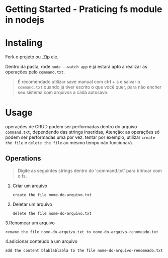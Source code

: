 # Getting Started - Praticing fs module in nodejs

# Instaling
Fork o projeto ou .Zip ele.

Dentro da pasta, rode `node --watch app` e já estará apto a realizar as operações pelo `command.txt`.

> É recomendado utilizar save manual com ctrl + s e salvar o `command.txt` quando já tiver escrito o que você quer, para não encher seu sistema com arquivos a cada autosave.

# Usage

operações de CRUD podem ser performadas dentro do arquivo `command.txt`, dependendo das strings inseridas, Atenção: as operações só podem ser performadas uma por vez. tentar por exemplo, utilizar `create the file` e `delete the file` ao mesmo tempo não funcionará.


## Operations  

>Digite as seguintes strings dentro do 'command.txt' para brincar com o fs.

1. Criar um arquivo
    ```
   create the file nome-do-arquivo.txt
    ```

2. Deletar um arquivo

    ```
    delete the file nome-do-arquivo.txt
    ```
    
3.Renomear um arquivo

```
rename the file nome-do-arquivo.txt to nome-do-arquivo-renomeado.txt
```
4.adicionar conteúdo a um arquivo 

```
add the content blablablabla to the file nome-do-arquivo-renomeado.txt
```

